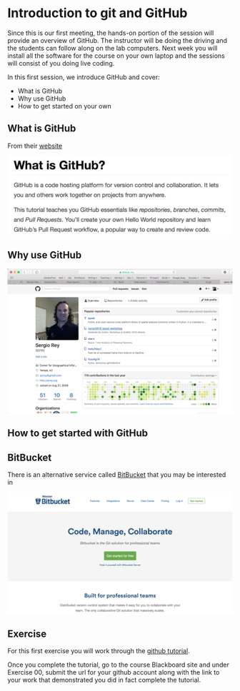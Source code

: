 
# Introduction to git and GitHub

Since this is our first meeting, the hands-on portion of the session will provide an overview of GitHub. The instructor will be doing the driving and the students can follow along on the lab computers. Next week you will install all the software for the course on your own laptop and the sessions will consist of you doing live coding.


In this first session, we introduce GitHub and cover:

* What is GitHub
* Why use GitHub
* How to get started on your own

## What is GitHub

From their [website](https://guides.github.com/activities/hello-world/)

![githubintro](figures/00_ghintro.png)

## Why use GitHub

![figure](figures/00_sjr.png)

## How to get started with GitHub

## BitBucket

There is an alternative service called [BitBucket](https://bitbucket.org) that you may be interested in

![bitbucket](figures/00_bb.png)

## Exercise

For this first exercise you will work through the [github tutorial](https://guides.github.com/activities/hello-world/).

Once you complete the tutorial, go to the course Blackboard site and under Exercise 00, submit the url for your github account along with the link to your work that demonstrated you did in fact complete the tutorial.
